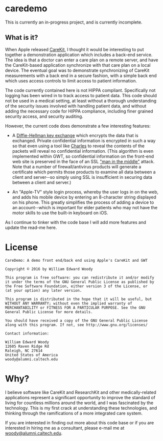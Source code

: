 # caredemo
This is currently an in-progress project, and is currently incomplete.

## What is it?

When Apple released [CareKit](http://carekit.org), I thought it would be
interesting to put together a demonstration application which includes
a back-end service. The idea is that a doctor can enter a care plan on a
remote server, and have the CareKit-based application synchronize with 
that care plan on a local device. The eventual goal was to demonstrate
synchronizing of CareKit measurements with a back end in a secure fashion,
with a simple back end which uses access controls to limit access to
patient information.

The code currently contained here is not HIPPA compliant. Specifically
not logging has been wired in to track access to patient data. This code
should not be used in a medical setting, at least without a thorough
understanding of the security issues involved with handling patient data,
and without adding the necessary code for HIPPA compliance, including
finer grained security access, and security auditing.

However, the current code does demonstrate a few interesting features:

- A [Diffie-Hellman key exchange](https://en.wikipedia.org/wiki/Diffie–Hellman_key_exchange)
  which encrypts the data that is exchanged. Private confidential information
  is encrypted in such a way so that even using a tool like 
  [Charles](http://www.charlesproxy.com) to reveal the contents of the
  packets will reveal no confidential information. (This algorithm is
  even implemented within GWT, so confidential information on the front-end
  web site is preserved in the face of an SSL 
  ["man in the middle"](https://en.wikipedia.org/wiki/Man-in-the-middle_attack)
  attack. Note that a number of firewall/antivirus products will generate a
  certificate which permits those products to examine all data between
  a client and server--so simply using SSL is insufficient in securing data
  between a client and server.)
  
- An "Apple-TV" style login process, whereby the user logs in on the web, and
  adds his mobile device by entering an 8-character string displayed on 
  his phone. This greatly simplifies the process of adding a device to
  an account--which is important for elder patients who may not have the
  motor skills to use the built-in keyboard on iOS.

As I continue to tinker with the code base I will add more features and update
the read-me here.

# License
    CareDemo: A demo front end/back end using Apple's CareKit and GWT
    
    Copyright © 2016 by William Edward Woody
    
    This program is free software: you can redistribute it and/or modify 
    it under the terms of the GNU General Public License as published by 
    the Free Software Foundation, either version 3 of the License, or 
    (at your option) any later version.

    This program is distributed in the hope that it will be useful, but 
    WITHOUT ANY WARRANTY; without even the implied warranty of 
    MERCHANTABILITY or FITNESS FOR A PARTICULAR PURPOSE. See the GNU 
    General Public License for more details.
    
    You should have received a copy of the GNU General Public License 
    along with this program. If not, see http://www.gnu.org/licenses/
    
    Contact information:
    
    William Edward Woody
    12605 Raven Ridge Rd
    Raleigh, NC 27614
    United States of America
    woody@alumni.caltech.edu
    
# Why?

I believe software like CareKit and ResearchKit and other medically-related
applications represent a significant opportunity to improve the standard of
living for countless millions around the world, and I was fascinated by the
technology. This is my first crack at understanding these technologies, and
thinking through the ramifications of a more integrated care system.

If you are interested in finding out more about this code base or if you are
interested in hiring me as a consultant, please e-mail me at
woody@alumni.caltech.edu.

